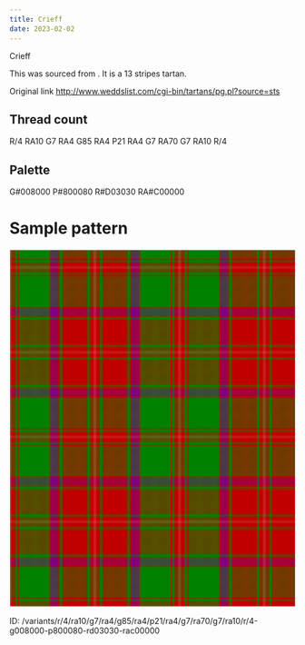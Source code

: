 ```yaml
---
title: Crieff
date: 2023-02-02
---
```

Crieff

This was sourced from <no value>.  It is a 13 stripes tartan.

Original link http://www.weddslist.com/cgi-bin/tartans/pg.pl?source=sts

## Thread count
R/4 RA10 G7 RA4 G85 RA4 P21 RA4 G7 RA70 G7 RA10 R/4

## Palette
G#008000 P#800080 R#D03030 RA#C00000

# Sample pattern

![Tartan detail](tartan.png "R/4 RA10 G7 RA4 G85 RA4 P21 RA4 G7 RA70 G7 RA10 R/4 tartan")

ID: /variants/r/4/ra10/g7/ra4/g85/ra4/p21/ra4/g7/ra70/g7/ra10/r/4-g008000-p800080-rd03030-rac00000